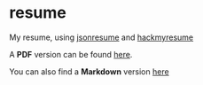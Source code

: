 # resume
My resume, using [jsonresume](https://www.jsonresume.org) and [hackmyresume](please.hackmyresume.com)

A **PDF** version can be found [here](https://github.com/bdubaut/resume/blob/master/out/resume.pdf).

You can also find a **Markdown** version [here](https://github.com/bdubaut/resume/blob/master/out/resume.md)
